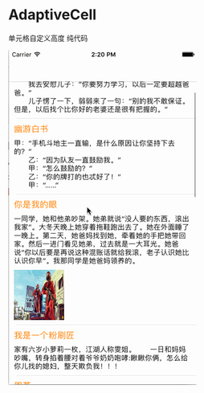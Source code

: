 # AdaptiveCell
单元格自定义高度 纯代码

![示例图片](https://github.com/Eenie-Meenie/AdaptiveCell/blob/master/AdaptiveCell/pictureExample/3367014-255120f26d887fce.gif)
